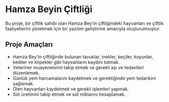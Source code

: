 # Hamza Beyin Çiftliği

Bu proje, bir çiftlik sahibi olan Hamza Bey'in çiftliğindeki hayvanları ve çiftlik faaliyetlerini yönetmek için bir yazılım geliştirme amacıyla oluşturulmuştur.

## Proje Amaçları
* Hamza Bey'in çiftliğinde bulunan tavuklar, inekler, keçiler, koyunlar, kediler ve köpekler gibi hayvanların kaydını tutmak.
* Veteriner muayenelerini takip etmek ve gerekli aşı ve tedavileri düzenlemek.
* Günlük yem harcamalarını kaydetmek ve gerektiğinde yem tedarikini sağlamak.
* Ölen hayvanları kaydetmek ve gerekli işlemleri yapmak.
* Süt üretimini takip etmek ve süt miktarını hesaplamak.